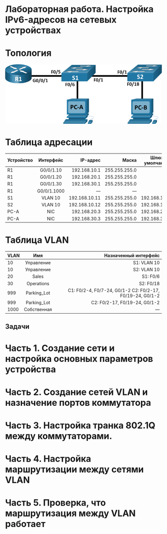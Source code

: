 # Лабораторная работа. Настройка IPv6-адресов на сетевых устройствах 

# Топология

![Image alt](https://github.com/giendo152/network-basic/blob/main/practice/pra6/1.png)
 
# Таблица адресации

| Устройство | Интерфейс	| IP-адрес	| Маска	| Шлюз по умолчанию |
| ---------------- |:------------------:| -----------------:|--------------:|------------: |
| R1               |	G0/0/1.10	| 192.168.10.1 |	255.255.255.0 |	— |
| R1               |	G0/0/1.20	| 192.168.20.1 |	255.255.255.0 |	— |
| R1               |	G0/0/1.30	| 192.168.30.1 |	255.255.255.0 |	— |
| R1               |	G0/0/1.1000	| — |	— |	— |
| S1 | VLAN 10	| 192.168.10.11	| 255.255.255.0	| 192.168.10.1 |
| S2 | VLAN 10	| 192.168.10.12	| 255.255.255.0	| 192.168.10.1 |
| PC-A |	NIC	| 192.168.20.3 |	255.255.255.0	| 192.168.20.1 |
| PC-A |	NIC	| 192.168.30.3 |	255.255.255.0	| 192.168.30.1 |

# Таблица VLAN

| VLAN | Имя	| Назначенный интерфейс	|
| ---------------- |:------------------:| -----------------:|
| 10               |	Управление	| S1: VLAN 10 |
| 10               |	Управление	| S2: VLAN 10 |
| 20               |	Sales	| S1: F0/6 |	
| 30               |	Operations	| S2: F0/18 |	
| 999              |	Parking_Lot	| С1: F0/2-4, F0/7-24, G0/1-2 С2: F0/2-17, F0/19-24, G0/1-2 |	
| 999              |	Parking_Lot	| С2: F0/2-17, F0/19-24, G0/1-2|	
| 1000               |	Собственная	| —  |	


## Задачи

# Часть 1. Создание сети и настройка основных параметров устройства

# Часть 2. Создание сетей VLAN и назначение портов коммутатора

# Часть 3. Настройка транка 802.1Q между коммутаторами.

# Часть 4. Настройка маршрутизации между сетями VLAN

# Часть 5. Проверка, что маршрутизация между VLAN работает

